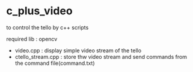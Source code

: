 # c_plus_video

to control the tello by c++ scripts

required lib : opencv

- video.cpp : display simple video stream of the tello
- ctello_stream.cpp : store thw video stream and send commands from the command file(command.txt)

